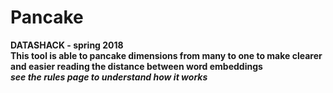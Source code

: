 # Pancake
<b>DATASHACK<b> - spring 2018
<br>This tool is able to pancake dimensions from many to one to make clearer and easier reading the distance between word embeddings
<br>*see the rules page to understand how it works*
